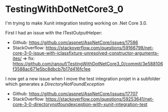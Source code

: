 ﻿# TestingWithDotNetCore3_0

I'm trying to make Xunit integration testing working on .Net Core 3.0.

First I had an issue with the ITestOutputHelper:
- Github: https://github.com/aspnet/AspNetCore/issues/17586 
- StackOverflow: https://stackoverflow.com/questions/59166798/net-core-3-0-issue-with-iclassfixture-unresolved-constructor-arguments-ites/
=> fix: https://github.com/ranouf/TestingWithDotNetCore3_0/commit/3e588106f3588ac671e5bc8dbcb7b17d416fc1ee

I now get a new issue when I move the test integration projet in a subfolder which generates a _DirectoryNotFoundException_
- Github: https://github.com/aspnet/AspNetCore/issues/17707
- StackOverflow: https://stackoverflow.com/questions/59253641/net-core-3-0-directorynotfoundexception-with-xunit-integration-test

